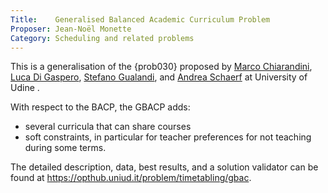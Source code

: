 ```yaml
---
Title:    Generalised Balanced Academic Curriculum Problem
Proposer: Jean-Noël Monette
Category: Scheduling and related problems
---
```



This is a generalisation of the {prob030} proposed by [Marco Chiarandini](https://imada.sdu.dk/~marco/), [Luca Di Gaspero](http://www.diegm.uniud.it/digaspero/), [Stefano Gualandi](http://matematica.unipv.it/gualandi/), and [Andrea Schaerf](http://www.dpia.uniud.it/schaerf/index.php) at University of Udine .

With respect to the BACP, the GBACP adds:

* several curricula that can share courses
* soft constraints, in particular for teacher preferences for not teaching during some terms.

The detailed description, data, best results, and a solution validator can be found at <https://opthub.uniud.it/problem/timetabling/gbac>.

